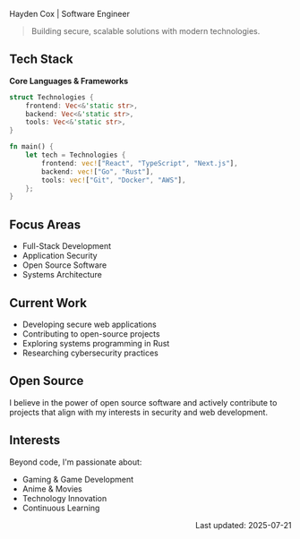 Hayden Cox | Software Engineer

> Building secure, scalable solutions with modern technologies.

## Tech Stack

**Core Languages & Frameworks**

```rust
struct Technologies {
    frontend: Vec<&'static str>,
    backend: Vec<&'static str>,
    tools: Vec<&'static str>,
}

fn main() {
    let tech = Technologies {
        frontend: vec!["React", "TypeScript", "Next.js"],
        backend: vec!["Go", "Rust"],
        tools: vec!["Git", "Docker", "AWS"],
    };
}
```

## Focus Areas
- Full-Stack Development
- Application Security
- Open Source Software
- Systems Architecture

## Current Work
- Developing secure web applications
- Contributing to open-source projects
- Exploring systems programming in Rust
- Researching cybersecurity practices

## Open Source
I believe in the power of open source software and actively contribute to projects that align with my interests in security and web development.

## Interests
Beyond code, I'm passionate about:
- Gaming & Game Development
- Anime & Movies
- Technology Innovation
- Continuous Learning


<div align="right">
Last updated: 2025-07-21
</div>

